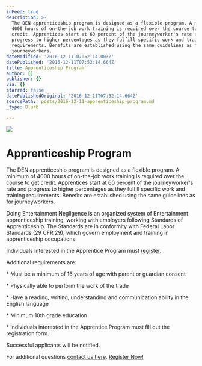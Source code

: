 ```yaml
---
inFeed: true
description: >-
  The DEN apprenticeship program is designed as a flexible program. A minimum of
  4000 hours of on-the-job work training is required over the course to get
  credit. Apprentices start at 60 percent of the journeyworker's rate and
  progress to higher percentages as they fulfill specific work and training
  requirements. Benefits are established using the same guidelines as for
  journeyworkers.
dateModified: '2016-12-11T07:52:14.003Z'
datePublished: '2016-12-11T07:52:14.664Z'
title: Apprenticeship Program
author: []
publisher: {}
via: {}
starred: false
datePublishedOriginal: '2016-12-11T07:52:14.664Z'
sourcePath: _posts/2016-12-11-apprenticeship-program.md
_type: Blurb

---
```

![](https://the-grid-user-content.s3-us-west-2.amazonaws.com/30f95609-d56f-46bd-b2f4-a91fe4ec6483.jpg)

# Apprenticeship Program

The DEN apprenticeship program is designed as a flexible program. A minimum of 4000 hours of on-the-job work training is required over the course to get credit. Apprentices start at 60 percent of the journeyworker's rate and progress to higher percentages as they fulfill specific work and training requirements. Benefits are established using the same guidelines as for journeyworkers.

Doing Entertainment Negligence is an organized system of Entertainment apprenticeship training, working with employers following Standards of Apprenticeship. The Standards are in conformity with Federal Labor Standards (29 CFR 29), which govern employment and training in apprenticeship occupations.

Individuals interested in the Apprentice Program must [register.][0]

Additional requirements are:

\* Must be a minimum of 16 years of age with parent or guardian consent

\* Physically able to perform the work of the trade

\* Have a reading, writing, understanding and communication ability in the English language

\* Minimum 10th grade education

\* Individuals interested in the Apprentice Program must fill out the registration form.

Successful applicants will be notified.

For additional questions [contact us here][1].
[Register Now!][2]

[0]: https://dentv.typeform.com/to/GSLANq "Register for Apprenticeship job"
[1]: http://ambassadorofstylejr@gmail.com/ "send an email"
[2]: https://dentv.typeform.com/to/GSLANq